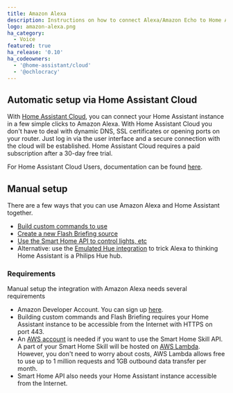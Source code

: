 ```yaml
---
title: Amazon Alexa
description: Instructions on how to connect Alexa/Amazon Echo to Home Assistant.
logo: amazon-alexa.png
ha_category:
  - Voice
featured: true
ha_release: '0.10'
ha_codeowners:
  - '@home-assistant/cloud'
  - '@ochlocracy'
---
```


## Automatic setup via Home Assistant Cloud

With [Home Assistant Cloud](/cloud/), you can connect your Home Assistant instance in a few simple clicks to Amazon Alexa. With Home Assistant Cloud you don't have to deal with dynamic DNS, SSL certificates or opening ports on your router. Just log in via the user interface and a secure connection with the cloud will be established. Home Assistant Cloud requires a paid subscription after a 30-day free trial.

For Home Assistant Cloud Users, documentation can be found [here](https://www.nabucasa.com/config/amazon_alexa/).

## Manual setup

There are a few ways that you can use Amazon Alexa and Home Assistant together.

- [Build custom commands to use](/integrations/alexa.intent/)
- [Create a new Flash Briefing source](/integrations/alexa.flash_briefings/)
- [Use the Smart Home API to control lights, etc](/integrations/alexa.smart_home/)
- Alternative: use the [Emulated Hue integration][emulated-hue-component] to trick Alexa to thinking Home Assistant is a Philips Hue hub.

### Requirements

Manual setup the integration with Amazon Alexa needs several requirements

- Amazon Developer Account. You can sign up [here][amazon-dev-console].
- Building custom commands and Flash Briefing requires your Home Assistant instance to be accessible from the Internet with HTTPS on port 443.
- An [AWS account](https://aws.amazon.com/free/) is needed if you want to use the Smart Home Skill API. A part of your Smart Home Skill will be hosted on [AWS Lambda](https://aws.amazon.com/lambda/pricing/). However, you don't need to worry about costs, AWS Lambda allows free to use up to 1 million requests and 1GB outbound data transfer per month.
- Smart Home API also needs your Home Assistant instance accessible from the Internet.

[amazon-dev-console]: https://developer.amazon.com
[emulated-hue-component]: /integrations/emulated_hue/
